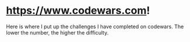 # https://www.codewars.com!

Here is where I put up the challenges I have completed on codewars. The lower the number, the higher the difficulty. 
